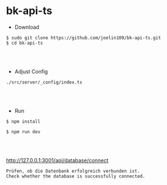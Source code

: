 # bk-api-ts 

- Download
```
$ sudo git clone https://github.com/joelin109/bk-api-ts.git
$ cd bk-api-ts
```

<br>
<br>

- Adjust Config
```
./src/server/_config/index.ts
```

<br>
<br>

- Run
```
$ npm install

$ npm run dev
```

<br>
<br>

http://127.0.0.1:3001/api/database/connect

```
Prüfen, ob die Datenbank erfolgreich verbunden ist.
Check whether the database is successfully connected.
```
